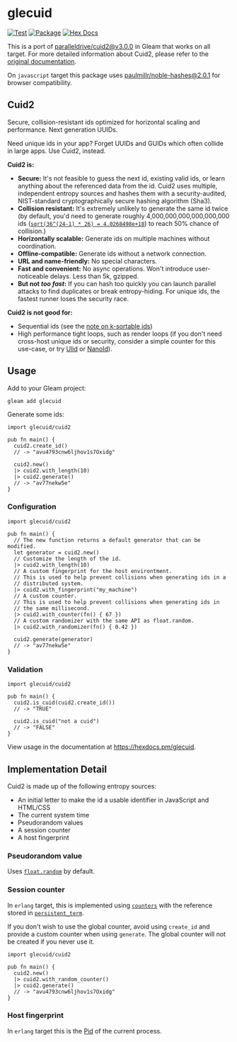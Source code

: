 # glecuid

[![Test](https://github.com/ilhamft/glecuid/actions/workflows/test.yml/badge.svg)](https://github.com/ilhamft/glecuid/actions/workflows/test.yml)
[![Package](https://img.shields.io/hexpm/v/glecuid)](https://hex.pm/packages/glecuid)
[![Hex Docs](https://img.shields.io/badge/hex-docs-ffaff3)](https://hexdocs.pm/glecuid/)

This is a port of [paralleldrive/cuid2@v3.0.0](https://github.com/paralleldrive/cuid2/tree/v3.0.0) in Gleam that works on all target.
For more detailed information about Cuid2, please refer to the [original documentation](https://github.com/paralleldrive/cuid2/blob/v3.0.0/README.md).

On `javascript` target this package uses [paulmillr/noble-hashes@2.0.1](https://github.com/paulmillr/noble-hashes/tree/2.0.1) for browser compatibility.

## Cuid2

Secure, collision-resistant ids optimized for horizontal scaling and performance. Next generation UUIDs.

Need unique ids in your app? Forget UUIDs and GUIDs which often collide in large apps. Use Cuid2, instead.

**Cuid2 is:**

- **Secure:** It's not feasible to guess the next id, existing valid ids, or learn anything about the referenced data from the id. Cuid2 uses multiple, independent entropy sources and hashes them with a security-audited, NIST-standard cryptographically secure hashing algorithm (Sha3).
- **Collision resistant:** It's extremely unlikely to generate the same id twice (by default, you'd need to generate roughly 4,000,000,000,000,000,000 ids ([`sqrt(36^(24-1) * 26) = 4.0268498e+18`](https://en.wikipedia.org/wiki/Birthday_problem#Square_approximation)) to reach 50% chance of collision.)
- **Horizontally scalable:** Generate ids on multiple machines without coordination.
- **Offline-compatible:** Generate ids without a network connection.
- **URL and name-friendly:** No special characters.
- **Fast and convenient:** No async operations. Won't introduce user-noticeable delays. Less than 5k, gzipped.
- **But not _too fast_:** If you can hash too quickly you can launch parallel attacks to find duplicates or break entropy-hiding. For unique ids, the fastest runner loses the security race.

**Cuid2 is not good for:**

- Sequential ids (see the [note on k-sortable ids](https://github.com/paralleldrive/cuid2#note-on-k-sortablesequentialmonotonically-increasing-ids))
- High performance tight loops, such as render loops (if you don't need cross-host unique ids or security, consider a simple counter for this use-case, or try [Ulid](https://github.com/ulid/javascript) or [NanoId](https://github.com/ai/nanoid)).

## Usage

Add to your Gleam project:

```
gleam add glecuid
```

Generate some ids:

```gleam
import glecuid/cuid2

pub fn main() {
  cuid2.create_id()
  // -> "avu4793cnw6ljhov1s7Oxidg"

  cuid2.new()
  |> cuid2.with_length(10)
  |> cuid2.generate()
  // -> "av77nekw5e"
}
```

### Configuration

```gleam
import glecuid/cuid2

pub fn main() {
  // The new function returns a default generator that can be modified.
  let generator = cuid2.new()
  // Customize the length of the id.
  |> cuid2.with_length(10)
  // A custom fingerprint for the host environtment.
  // This is used to help prevent collisions when generating ids in a
  // distributed system.
  |> cuid2.with_fingerprint("my_machine")
  // A custom counter.
  // This is used to help prevent collisions when generating ids in
  // the same millisecond.
  |> cuid2.with_counter(fn() { 67 })
  // A custom randomizer with the same API as float.random.
  |> cuid2.with_randomizer(fn() { 0.42 })

  cuid2.generate(generator)
  // -> "av77nekw5e"
}
```

### Validation

```gleam
import glecuid/cuid2

pub fn main() {
  cuid2.is_cuid(cuid2.create_id())
  // -> "TRUE"

  cuid2.is_cuid("not a cuid")
  // -> "FALSE"
}
```

View usage in the documentation at <https://hexdocs.pm/glecuid>.

## Implementation Detail

Cuid2 is made up of the following entropy sources:

- An initial letter to make the id a usable identifier in JavaScript and HTML/CSS
- The current system time
- Pseudorandom values
- A session counter
- A host fingerprint

### Pseudorandom value

Uses [`float.random`](https://hexdocs.pm/gleam_stdlib/gleam/float.html#random) by default.

### Session counter

In `erlang` target, this is implemented using [`counters`](https://www.erlang.org/doc/apps/erts/counters.html) with the reference stored in [`persistent_term`](https://www.erlang.org/doc/apps/erts/persistent_term.html).

If you don't wish to use the global counter, avoid using `create_id` and provide a custom counter when using `generate`. The global counter will not be created if you never use it.

```gleam
import glecuid/cuid2

pub fn main() {
  cuid2.new()
  |> cuid2.with_random_counter()
  |> cuid2.generate()
  // -> "avu4793cnw6ljhov1s7Oxidg"
}
```

### Host fingerprint

In `erlang` target this is the [Pid](https://hexdocs.pm/gleam_erlang/gleam/erlang/process.html#Pid) of the current process.
